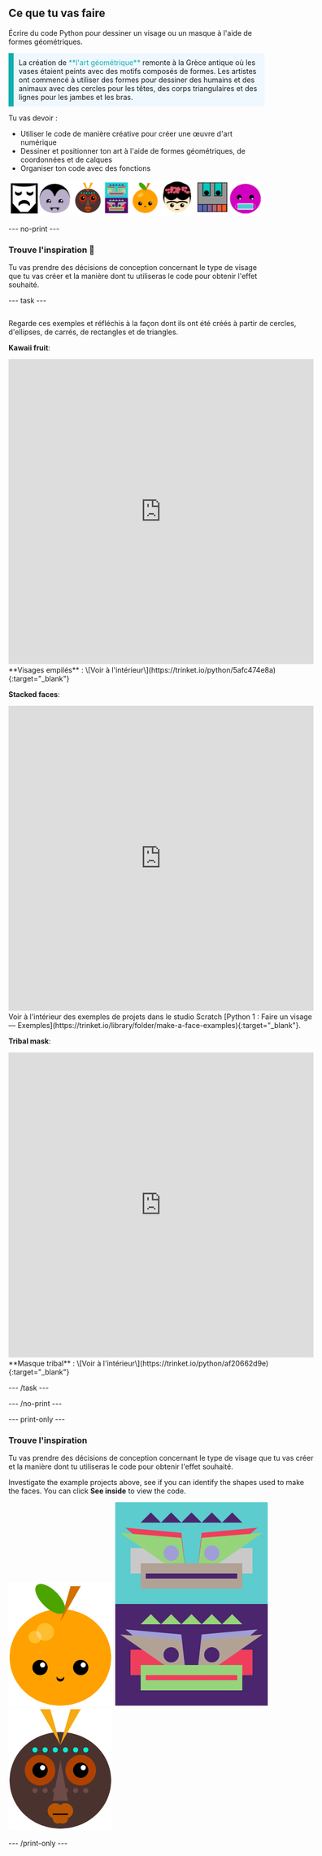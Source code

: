 ## Ce que tu vas faire

Écrire du code Python pour dessiner un visage ou un masque à l'aide de formes géométriques.

<p style="border-left: solid; border-width:10px; border-color: #0faeb0; background-color: aliceblue; padding: 10px;">
La création de <span style="color: #0faeb0">**l'art géométrique**</span> remonte à la Grèce antique où les vases étaient peints avec des motifs composés de formes. Les artistes ont commencé à utiliser des formes pour dessiner des humains et des animaux avec des cercles pour les têtes, des corps triangulaires et des lignes pour les jambes et les bras.
</p>

Tu vas devoir :

+ Utiliser le code de manière créative pour créer une œuvre d'art numérique
+ Dessiner et positionner ton art à l'aide de formes géométriques, de coordonnées et de calques
+ Organiser ton code avec des fonctions

![Exemples de visages différents.](images/strip.png)

--- no-print ---

### Trouve l'inspiration 💭

Tu vas prendre des décisions de conception concernant le type de visage que tu vas créer et la manière dont tu utiliseras le code pour obtenir l'effet souhaité.

--- task ---
<div style="display: flex; flex-wrap: wrap">
<div style="flex-basis: 175px; flex-grow: 1">

Regarde ces exemples et réfléchis à la façon dont ils ont été créés à partir de cercles, d'ellipses, de carrés, de rectangles et de triangles.

**Kawaii fruit**:
<iframe src="https://editor.raspberrypi.org/en/embed/viewer/fruit-face-example" width="600" height="600" frameborder="0" marginwidth="0" marginheight="0" allowfullscreen>
</iframe> **Visages empilés** : \[Voir à l'intérieur\](https://trinket.io/python/5afc474e8a){:target="_blank"}

**Stacked faces**:
<iframe src="https://editor.raspberrypi.org/en/embed/viewer/stacked-faces-example" width="600" height="600" frameborder="0" marginwidth="0" marginheight="0" allowfullscreen>
</iframe> Voir à l'intérieur des exemples de projets dans le studio Scratch [Python 1 : Faire un visage — Exemples](https://trinket.io/library/folder/make-a-face-examples){:target="_blank"}.

**Tribal mask**:
<iframe src="https://editor.raspberrypi.org/en/embed/viewer/tribal-mask-example" width="600" height="600" frameborder="0" marginwidth="0" marginheight="0" allowfullscreen>
</iframe> **Masque tribal** : \[Voir à l'intérieur\](https://trinket.io/python/af20662d9e){:target="_blank"}

--- /task ---

--- /no-print ---

--- print-only ---

### Trouve l'inspiration

Tu vas prendre des décisions de conception concernant le type de visage que tu vas créer et la manière dont tu utiliseras le code pour obtenir l'effet souhaité.

Investigate the example projects above, see if you can identify the shapes used to make the faces. You can click **See inside** to view the code.

![La zone de sortie du projet de fruits Kawaii.](images/smile.png) ![La zone de sortie du projet Visages empilés.](images/stacked.png) ![La zone de sortie du projet Masque tribal.](images/tribal.png)

--- /print-only ---

